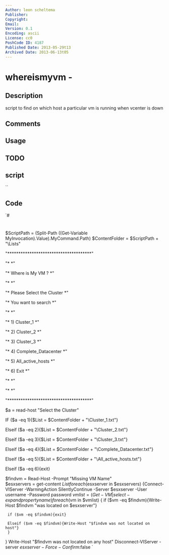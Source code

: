 ```yaml
---
Author: leon scheltema
Publisher: 
Copyright: 
Email: 
Version: 0.1
Encoding: ascii
License: cc0
PoshCode ID: 4187
Published Date: 2013-05-29t13
Archived Date: 2013-06-13t05
---
```


# whereismyvm - 

## Description

script to find on which host a particular vm is running when vcenter is down

## Comments



## Usage



## TODO



## script

``

## Code

`#
 #
 $ScriptPath = (Split-Path ((Get-Variable MyInvocation).Value).MyCommand.Path)
 $ContentFolder = $ScriptPath + "\Lists\"
 
 "**************************************"
 
 "*                                    *"
 
 "*       Where is My VM ?             *"
 
 "*                                    *"
 
 "*   Please Select the Cluster        *"
 
 "*      You want to search            *"
 
 "*                                    *"
 
 "*       1) Cluster_1                *"
 
 "*       2) Cluster_2                 *"
 
 "*       3) Cluster_3                 *"
 
 "*       4) Complete_Datacenter       *"
 
 "*       5) All_active_hosts          *"
 
 "*       6) Exit                      *"
 
 "*                                    *"
 
 "*                                    *"
 
 "**************************************"
 
 $a = read-host "Select the Cluster"
 
 IF ($a -eq 1){$List = $ContentFolder + "\Cluster_1.txt"}
 
 Elseif ($a -eq 2){$List = $ContentFolder + "\Cluster_2.txt"}
 
 Elseif ($a -eq 3){$List = $ContentFolder + "\Cluster_3.txt"}
 
 Elseif ($a -eq 4){$List = $ContentFolder + "\Complete_Datacenter.txt"}
 
 Elseif ($a -eq 5){$List = $ContentFolder + "\All_active_hosts.txt"}
 
 Elseif ($a -eq 6){exit}
 
 $findvm = Read-Host -Prompt "Missing VM Name"  
 $esxservers = get-content $List 
 foreach ($esxserver in $esxservers) {Connect-VIServer  -WarningAction SilentlyContinue -Server $esxserver -User username -Password password
 $vmlist = (Get-VM | select -expandproperty name)
 foreach ($vm in $vmlist) 
     {
 	if ($vm -eq $findvm){Write-Host $findvm "was located on $esxserver"}	
 
     if ($vm -eq $findvm){exit}
 
     Elseif ($vm -eq $findvm){Write-Host "$findvm was not located on host"}
     } 
 }
 Write-Host "$findvm was not located on any host"
 Disconnect-VIServer -server $esxserver -Force -Confirm:$false
`

